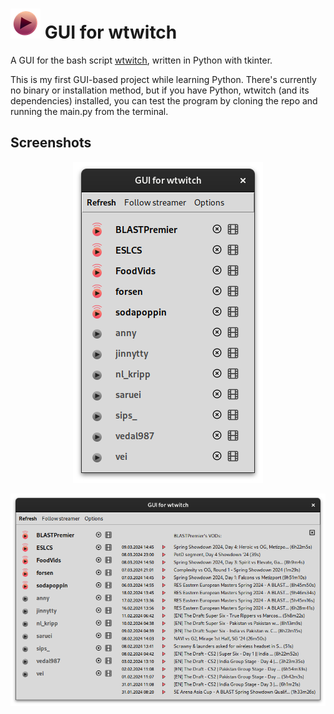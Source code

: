 ![applogo](icons/app_icon_small.png)
GUI for wtwitch
============

A GUI for the bash script [wtwitch](https://github.com/krathalan/wtwitch), written in Python with tkinter.

This is my first GUI-based project while learning Python. There's currently no binary or installation method, but if you have Python, wtwitch (and its dependencies) installed, you can test the program by cloning the repo and running the main.py from the terminal.

## Screenshots

<p align="center"><img src=screenshot1.png alt="screenshot"/></p>

<p align="center"><img src=screenshot2.png alt="screenshot"/></p>